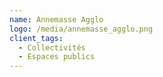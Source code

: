 ```yaml
---
name: Annemasse Agglo
logo: /media/annemasse_agglo.png
client_tags:
  - Collectivités
  - Espaces publics
---
```

